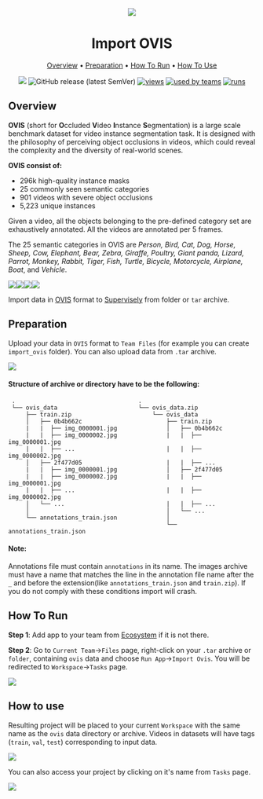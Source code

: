 <div align="center" markdown>
<img src="https://i.imgur.com/NWFtLmc.jpg"/>



# Import OVIS

<p align="center">
  <a href="#Overview">Overview</a> •
  <a href="#Preparation">Preparation</a> •
  <a href="#How-To-Run">How To Run</a> •
  <a href="#How-To-Use">How To Use</a>
</p>


[![](https://img.shields.io/badge/slack-chat-green.svg?logo=slack)](https://supervise.ly/slack)
![GitHub release (latest SemVer)](https://img.shields.io/github/v/release/supervisely-ecosystem/import-ovis-format)
[![views](https://app.supervise.ly/public/api/v3/ecosystem.counters?repo=supervisely-ecosystem/import-ovis-format&counter=views&label=views)](https://supervise.ly)
[![used by teams](https://app.supervise.ly/public/api/v3/ecosystem.counters?repo=supervisely-ecosystem/import-ovis-format&counter=downloads&label=used%20by%20teams)](https://supervise.ly)
[![runs](https://app.supervise.ly/public/api/v3/ecosystem.counters?repo=supervisely-ecosystem/import-ovis-format&counter=runs&label=runs&123)](https://supervise.ly)

</div>

## Overview

**OVIS** (short for **O**ccluded **V**ideo **I**nstance **S**egmentation) is a large scale benchmark dataset for video instance segmentation task. It is designed with the philosophy of perceiving object occlusions in videos, which could reveal the complexity and the diversity of real-world scenes.

**OVIS consist of:**

- 296k high-quality instance masks
- 25 commonly seen semantic categories
- 901 videos with severe object occlusions
- 5,223 unique instances

Given a video, all the objects belonging to the pre-defined category set are exhaustively annotated. All the videos are annotated per 5 frames.

The 25 semantic categories in OVIS are *Person, Bird, Cat, Dog, Horse, Sheep, Cow, Elephant, Bear, Zebra, Giraffe, Poultry, Giant panda, Lizard, Parrot, Monkey, Rabbit, Tiger, Fish, Turtle, Bicycle, Motorcycle, Airplane, Boat*, and *Vehicle*.

<img src="http://songbai.site/ovis/data/webp/2524877_0_170.webp"/><img src="http://songbai.site/ovis/data/webp/2932104.webp"/><img src="http://songbai.site/ovis/data/webp/3383476.webp"/><img src="http://songbai.site/ovis/data/webp/3021160.webp"/>

Import data in [OVIS](http://songbai.site/ovis/) format to [Supervisely](https://supervise.ly/) from folder or `tar` archive.

## Preparation

Upload your data in `OVIS` format to `Team Files` (for example you can create `import_ovis` folder). You can also upload data from `.tar` archive.

<img src="https://i.imgur.com/45uOaK0.png"/>

#### Structure of archive or directory have to be the following:   
```
 .                                   .                             
 └── ovis_data                       └── ovis_data.zip
     ├── train.zip                       └── ovis_data                  
     │   ├── 0b4b662c                        ├── train.zip             
     |   |	├── img_0000001.jpg              │   ├── 0b4b662c          
     |   |	├── img_0000002.jpg              |   |	├── img_0000001.jpg
     |   |	├── ...                          |   |	├── img_0000002.jpg
     │   ├── 2f477d05                        |   |	├── ...            
     |   |	├── img_0000001.jpg              │   ├── 2f477d05          
     |   |	├── img_0000002.jpg              |   |	├── img_0000001.jpg
     |   |	├── ...                          |   |	├── img_0000002.jpg
     │   └── ...                             |   |	├── ...            
     │                                       │   └── ...               
     └── annotations_train.json              │                         
                                             └── annotations_train.json

```

#### Note:

Annotations file must contain `annotations` in its name. The images archive must have a name that matches the line in the annotation file name after the `_` and before the extension(like `annotations_train.json` and `train.zip`). If you do not comply with these conditions import will crash.

## How To Run 

**Step 1**: Add app to your team from [Ecosystem](https://ecosystem.supervise.ly/apps/import-ovis-format) if it is not there.

**Step 2**: Go to `Current Team`->`Files` page, right-click on your `.tar` archive or `folder`, containing `ovis` data and choose `Run App`->`Import Ovis`. You will be redirected to `Workspace`->`Tasks` page. 

<img src="https://i.imgur.com/dJr5sLz.png"/>



## How to use

Resulting project will be placed to your current `Workspace` with the same name as the `ovis` data directory or archive. Videos in datasets will have tags (`train`, `val`, `test`) corresponding to input data.

<img src="https://i.imgur.com/UC0ygAH.png"/>

You can also access your project by clicking on it's name from `Tasks` page.

<img src="https://i.imgur.com/v3aEGAE.png">
